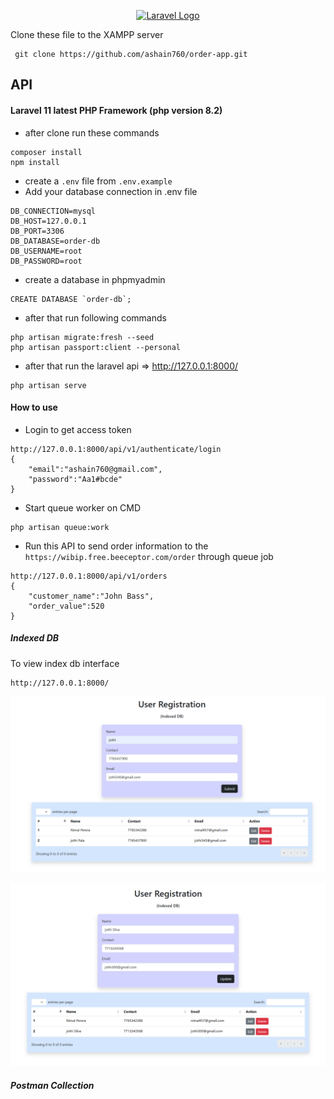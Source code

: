 <p align="center"><a href="https://laravel.com" target="_blank"><img src="https://raw.githubusercontent.com/laravel/art/master/logo-lockup/5%20SVG/2%20CMYK/1%20Full%20Color/laravel-logolockup-cmyk-red.svg" width="400" alt="Laravel Logo"></a></p>

Clone these file to the XAMPP server

```
 git clone https://github.com/ashain760/order-app.git
```

## API 

#### Laravel 11 latest PHP Framework (php version 8.2)

- after clone run these commands
```
composer install
npm install
```
- create a `.env` file from `.env.example`
- Add your database connection in .env file
```
DB_CONNECTION=mysql
DB_HOST=127.0.0.1
DB_PORT=3306
DB_DATABASE=order-db
DB_USERNAME=root
DB_PASSWORD=root
```
- create a database in phpmyadmin
```
CREATE DATABASE `order-db`;
```
- after that run following commands
```
php artisan migrate:fresh --seed
php artisan passport:client --personal
```
- after that run the laravel api => http://127.0.0.1:8000/
```
php artisan serve
```

#### How to use

- Login to get access token

```
http://127.0.0.1:8000/api/v1/authenticate/login
{
    "email":"ashain760@gmail.com",
    "password":"Aa1#bcde"
}
```

- Start queue worker on CMD
```
php artisan queue:work
```

- Run this API to send order information to the `https://wibip.free.beeceptor.com/order` through queue job
```
http://127.0.0.1:8000/api/v1/orders
{
    "customer_name":"John Bass",
    "order_value":520
}
```
##### Indexed DB 
To view index db interface
```
http://127.0.0.1:8000/
```

![alt text](screenshots/indexdb-1.png)

![alt text](screenshots/indexdb-2.png)

##### Postman Collection 

```

```

